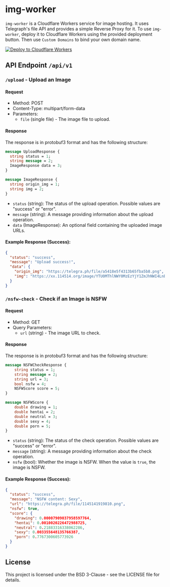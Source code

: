 # img-worker

`img-worker` is a Cloudflare Workers service for image hosting. It uses Telegraph's file API and provides a simple Reverse Proxy for it. To use `img-worker`, deploy it to Cloudflare Workers using the provided deployment button. Then use `Custom Domains` to bind your own domain name.

[![Deploy to Cloudflare Workers](https://deploy.workers.cloudflare.com/button)](https://deploy.workers.cloudflare.com/?url=https://github.com/Tohrusky/img-worker)

## API Endpoint `/api/v1`

### `/upload` - Upload an Image

#### Request

- Method: POST
- Content-Type: multipart/form-data
- Parameters:
  - `file` (single file) - The image file to upload.

#### Response

The response is in protobuf3 format and has the following structure:

```protobuf
message UploadResponse {
  string status = 1;
  string message = 2;
  ImageResponse data = 3;
}

message ImageResponse {
  string origin_img = 1;
  string img = 2;
}
```

- `status` (string): The status of the upload operation. Possible values are "success" or "error".
- `message` (string): A message providing information about the upload operation.
- `data` (ImageResponse): An optional field containing the uploaded image URLs.

#### Example Response (Success):

```json
{
  "status": "success",
  "message": "Upload success!",
  "data": {
    "origin_img": "https://telegra.ph/file/a5418e5f4313b65fba5b8.png",
    "img": "https://xx.114514.org/image/YTU0MThlNWY0MzEzYjY1ZmJhNWI4LnBuZw=="
  }
}
```

### `/nsfw-check` - Check if an Image is NSFW

#### Request

- Method: GET
- Query Parameters:
  - `url` (string) - The image URL to check.

#### Response

The response is in protobuf3 format and has the following structure:

```protobuf
message NSFWCheckResponse {
    string status = 1;
    string message = 2;
    string url = 3;
    bool nsfw = 4;
    NSFWScore score = 5;
}

message NSFWScore {
    double drawing = 1;
    double hentai = 2;
    double neutral = 3;
    double sexy = 4;
    double porn = 5;
}
```

- `status` (string): The status of the check operation. Possible values are "success" or "error".
- `message` (string): A message providing information about the check operation.
- `nsfw` (bool): Whether the image is NSFW. When the value is `true`, the image is NSFW.

#### Example Response (Success):

```json
{
  "status": "success",
  "message": "NSFW content: Sexy",
  "url": "https://telegra.ph/file/1145141919810.png",
  "nsfw": true,
  "score": {
    "drawing": 0.00007909037958597764,
    "hentai": 0.0010020226472988725,
    "neutral": 0.21883316338062286,
    "sexy": 0.003355648135766387,
    "porn": 0.7767300605773926
  }
}
```

## License

This project is licensed under the BSD 3-Clause - see the LICENSE file for details.
